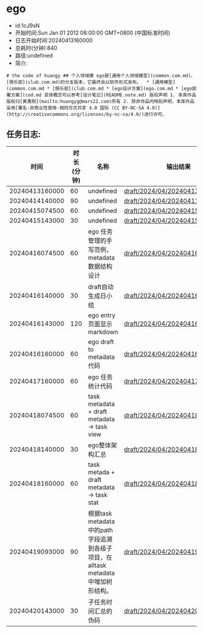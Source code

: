 # ego

- id:1cJ9sN
- 开始时间:Sun Jan 01 2012 08:00:00 GMT+0800 (中国标准时间)
- 日志开始时间:20240413160000
- 总耗时(分钟):840
- 路径:undefined
- 简介:
~~~
# the code of huangy ## 个人领域模 ego是[通用个人领域模型](common.com.md)、[俱乐部](club.com.md)的分支版本，它最终会以软件形式发布。  * [通用模型](common.com.md * [俱乐部](club.com.md * [ego设计方案](ego.com.md * [ego部署方案](cod.md 具体概念可以参考[设计笔记](README.note.md) 版权声明 1. 本库作品版权归[黄勇刚](mailto:huangyg@mars22.com)所有 2. 除非作品内特别声明，本库作品采用[署名-非商业性使用-相同方式共享 4.0 国际 (CC BY-NC-SA 4.0)](http://creativecommons.org/licenses/by-nc-sa/4.0/)进行许可。  

~~~
## 任务日志:
|时间|时长(分钟)|名称|输出结果|
|---|---|---|---|
|20240413160000|60|undefined|[draft/2024/04/202404131600.md](draft/2024/04/202404131600.md)|
|20240414140000|90|undefined|[draft/2024/04/2024041141400.md](draft/2024/04/2024041141400.md)|
|20240415074500|60|undefined|[draft/2024/04/202404150745.md](draft/2024/04/202404150745.md)|
|20240415143000|30|undefined|[draft/2024/04/202404151430.md](draft/2024/04/202404151430.md)|
|20240416074500|60|ego 任务管理的手写范例，metadata数据结构设计|[draft/2024/04/202404160745.md](draft/2024/04/202404160745.md)|
|20240416140000|30|draft自动生成日小结|[draft/2024/04/202404161400.md](draft/2024/04/202404161400.md)|
|20240416143000|120|ego entry页面显示markdown|[draft/2024/04/202404161430.md](draft/2024/04/202404161430.md)|
|20240416160000|60|ego draft to metadata 代码|[draft/2024/04/202404161600.md](draft/2024/04/202404161600.md)|
|20240417160000|60|ego 任务统计代码|[draft/2024/04/202404171600.md](draft/2024/04/202404171600.md)|
|20240418074500|60|task metadata + draft metadata -> task view|[draft/2024/04/20240418074500.md](draft/2024/04/20240418074500.md)|
|20240418140000|30|ego整体架构汇总|[draft/2024/04/20240418140000.md](draft/2024/04/20240418140000.md)|
|20240418160000|60|task metada + draft metadata -> task stat|[draft/2024/04/20240418160000.md](draft/2024/04/20240418160000.md)|
|20240419093000|90|根据task metadata 中的path字段追溯到各级子项目，在alltask metadata中增加树形结构。|[draft/2024/04/20240419093000.md](draft/2024/04/20240419093000.md)|
|20240420143000|30|子任务时间汇总的伪码|[draft/2024/04/20240420143000.md](draft/2024/04/20240420143000.md)|
